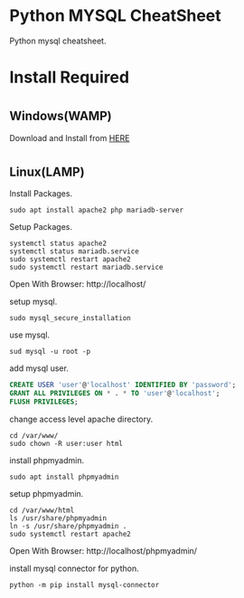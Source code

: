 # Python MYSQL CheatSheet

Python mysql cheatsheet.

#

# Install Required

#

## Windows(WAMP)

Download and Install from [HERE](https://www.apachefriends.org/download.html)

#

## Linux(LAMP)

Install Packages.

```
sudo apt install apache2 php mariadb-server
```

Setup Packages.

```
systemctl status apache2
systemctl status mariadb.service
sudo systemctl restart apache2
sudo systemctl restart mariadb.service
```

Open With Browser: http://localhost/

setup mysql.

```
sudo mysql_secure_installation
```

use mysql.

```
sud mysql -u root -p
```

add mysql user.

```sql
CREATE USER 'user'@'localhost' IDENTIFIED BY 'password';
GRANT ALL PRIVILEGES ON * . * TO 'user'@'localhost';
FLUSH PRIVILEGES;
```

change access level apache directory.

```
cd /var/www/
sudo chown -R user:user html
```

install phpmyadmin.

```
sudo apt install phpmyadmin
```

setup phpmyadmin.

```
cd /var/www/html
ls /usr/share/phpmyadmin
ln -s /usr/share/phpmyadmin .
sudo systemctl restart apache2
```

Open With Browser: http://localhost/phpmyadmin/

install mysql connector for python.

```
python -m pip install mysql-connector
```
